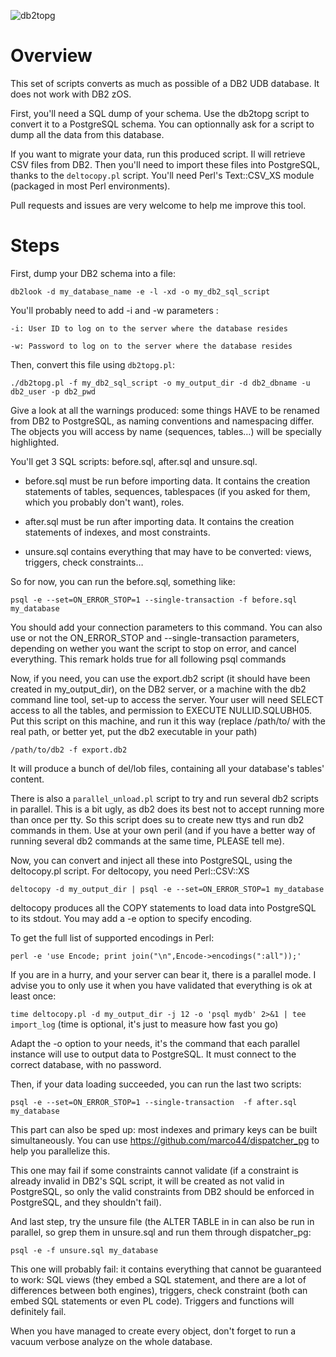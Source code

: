 ![db2topg](https://cloud.githubusercontent.com/assets/27353905/25990194/248ec784-36ff-11e7-8c69-370ce4f0abc4.png)

Overview
========================

This set of scripts converts as much as possible of a DB2 UDB database. It does not work with DB2 zOS.

First, you'll need a SQL dump of your schema. Use the db2topg script to convert it to a PostgreSQL schema.
You can optionnally ask for a script to dump all the data from this database.

If you want to migrate your data, run this produced script. Il will retrieve CSV files from DB2. Then you'll need 
to import these files into PostgreSQL, thanks to the ``deltocopy.pl`` script. You'll need Perl's Text::CSV_XS module
(packaged in most Perl environments).

Pull requests and issues are very welcome to help me improve this tool.

Steps
========================

First, dump your DB2 schema into a file:

``db2look -d my_database_name -e -l -xd -o my_db2_sql_script``

You'll probably need to add -i and -w parameters :

``-i: User ID to log on to the server where the database resides``

``-w: Password to log on to the server where the database resides``

Then, convert this file using ``db2topg.pl``:

``./db2topg.pl -f my_db2_sql_script -o my_output_dir -d db2_dbname -u db2_user -p db2_pwd``

Give a look at all the warnings produced: some things HAVE to be renamed from DB2 to PostgreSQL, as naming conventions and namespacing differ. The objects you will access by name (sequences, tables…) will be specially highlighted.

You'll get 3 SQL scripts: before.sql, after.sql and unsure.sql.

  * before.sql must be run before importing data. It contains the creation statements of tables, sequences, tablespaces (if you asked for them, which you probably don't want), roles.

  * after.sql must be run after importing data. It contains the creation statements of indexes, and most constraints.

  * unsure.sql contains everything that may have to be converted: views, triggers, check constraints…

So for now, you can run the before.sql, something like:

``psql -e --set=ON_ERROR_STOP=1 --single-transaction -f before.sql my_database``

You should add your connection parameters to this command. You can also use or not the ON_ERROR_STOP and --single-transaction parameters, depending on wether you want the script to stop on error, and cancel everything. This remark holds true for all following psql commands

Now, if you need, you can use the export.db2 script (it should have been created in my_output_dir), on the DB2 server, or a machine with the db2 command line tool, set-up to access the server. Your user will need SELECT access to all the tables, and permission to EXECUTE NULLID.SQLUBH05. Put this script on this machine, and run it this way (replace /path/to/ with the real path, or better yet, put the db2 executable in your path)

``/path/to/db2 -f export.db2``

It will produce a bunch of del/lob files, containing all your database's tables' content.

There is also a ``parallel_unload.pl`` script to try and run several db2 scripts in parallel. This is a bit ugly, as db2 does its best not to accept running more than once per tty. So this script does su to create new ttys and run db2 commands in them. Use at your own peril (and if you have a better way of running several db2 commands at the same time, PLEASE tell me).

Now, you can convert and inject all these into PostgreSQL, using the deltocopy.pl script. For deltocopy, you need Perl::CSV::XS

``deltocopy -d my_output_dir | psql -e --set=ON_ERROR_STOP=1 my_database``

deltocopy produces all the COPY statements to load data into PostgreSQL to its stdout. You may add a -e option to specify encoding.

To get the full list of supported encodings in Perl:

``perl -e 'use Encode; print join("\n",Encode->encodings(":all"));'``

If you are in a hurry, and your server can bear it, there is a parallel mode. I advise you to only use it when you have validated that everything is ok at least once:

``time deltocopy.pl -d my_output_dir -j 12 -o 'psql mydb' 2>&1 | tee import_log`` (time is optional, it's just to measure how fast you go)

Adapt the -o option to your needs, it's the command that each parallel instance will use to output data to PostgreSQL. It must connect to the correct database, with no password.



Then, if your data loading succeeded, you can run the last two scripts:

``psql -e --set=ON_ERROR_STOP=1 --single-transaction  -f after.sql my_database``

This part can also be sped up: most indexes and primary keys can be built simultaneously. You can use https://github.com/marco44/dispatcher_pg to help you parallelize this.

This one may fail if some constraints cannot validate (if a constraint is already invalid in DB2's SQL script, it will be created as not valid in PostgreSQL, so only the valid constraints from DB2 should be enforced in PostgreSQL, and they shouldn't fail).

And last step, try the unsure file (the ALTER TABLE in in can also be run in parallel, so grep them in unsure.sql and run them through dispatcher_pg:

``psql -e -f unsure.sql my_database``

This one will probably fail: it contains everything that cannot be guaranteed to work: SQL views (they embed a SQL statement, and there are a lot of differences between both engines), triggers, check constraint (both can embed SQL statements or even PL code). Triggers and functions will definitely fail.

When you have managed to create every object, don't forget to run a vacuum verbose analyze on the whole database.
